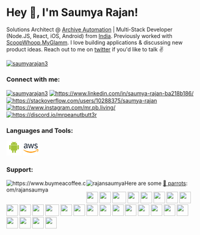 # Hey 👋, I'm Saumya Rajan!

Solutions Architect @ [Archive Automation][archive] | Multi-Stack Developer (Node.JS, React, iOS, Android) from [India][about-India]. Previously worked with [ScoopWhoop][scoopwhoop],[MyGlamm][myglamm]. I love building applications & discussing new product ideas. Reach out to me on [twitter][twitter] if you'd like to talk ✌️

<p align="left"> 
  <a href="https://twitter.com/saumyarajan3" target="blank"><img src="https://img.shields.io/twitter/follow/saumyarajan3?logo=twitter&style=for-the-badge" alt="saumyarajan3" /></a> 
</p>

<h3 align="left">Connect with me:</h3>
<p align="left">
  <a href="https://twitter.com/saumyarajan3" target="blank"><img align="center" src="https://upload.wikimedia.org/wikipedia/commons/thumb/5/57/X_logo_2023_%28white%29.png/1000px-X_logo_2023_%28white%29.png" alt="saumyarajan3" height="30" width="40" /></a>
  <a href="https://linkedin.com/in/https://www.linkedin.com/in/saumya-rajan-ba218b186/" target="blank"><img align="center" src="https://upload.wikimedia.org/wikipedia/commons/8/81/LinkedIn_icon.svg" alt="https://www.linkedin.com/in/saumya-rajan-ba218b186/" height="30" width="40" /></a>
  <a href="https://stackoverflow.com/users/https://stackoverflow.com/users/10288375/saumya-rajan" target="blank"><img align="center" src="https://raw.githubusercontent.com/rahuldkjain/github-profile-readme-generator/master/src/images/icons/Social/stack-overflow.svg" alt="https://stackoverflow.com/users/10288375/saumya-rajan" height="30" width="40" /></a>
  <a href="https://instagram.com/https://www.instagram.com/mr.pb.living/" target="blank"><img align="center" src="https://raw.githubusercontent.com/rahuldkjain/github-profile-readme-generator/master/src/images/icons/Social/instagram.svg" alt="https://www.instagram.com/mr.pb.living/" height="30" width="40" /></a>
  <a href="https://discord.gg/https://discord.io/mrpeanutbutt3r" target="blank"><img align="center" src="https://raw.githubusercontent.com/rahuldkjain/github-profile-readme-generator/master/src/images/icons/Social/discord.svg" alt="https://discord.io/mrpeanutbutt3r" height="30" width="40" /></a>
</p>


<h3 align="left">Languages and Tools:</h3>
<p align="left"> 
  <a href="https://developer.android.com" target="_blank" rel="noreferrer"><img src="https://raw.githubusercontent.com/devicons/devicon/master/icons/android/android-original-wordmark.svg" alt="android" width="40" height="40"/></a>
  <a href="https://aws.amazon.com" target="_blank" rel="noreferrer"><img src="https://raw.githubusercontent.com/devicons/devicon/master/icons/amazonwebservices/amazonwebservices-original-wordmark.svg" alt="aws" width="40" height="40"/></a>
  <!-- Add more tools and languages here -->
</p>

<h3 align="left">Support:</h3>
<p>
  <a href="https://www.buymeacoffee.com/https://www.buymeacoffee.com/rajansaumya"><img align="left" src="https://cdn.buymeacoffee.com/buttons/v2/default-yellow.png" height="50" width="210" alt="https://www.buymeacoffee.com/rajansaumya" /></a>
</p>

<p>
  <img align="left" src="https://github-readme-stats.vercel.app/api/top-langs?username=rajansaumya&show_icons=true&locale=en&layout=compact" alt="rajansaumya" />
</p>

Here are some [🦜 parrots](https://cultofthepartyparrot.com):

<div>
    <div>
    <img src="https://cultofthepartyparrot.com/parrots/hd/opensourceparrot.gif" width="30" height="30"/>
    <img src="https://cultofthepartyparrot.com/parrots/deployparrot.gif" width="30" height="30"/>
    <img src="https://cultofthepartyparrot.com/parrots/hd/invisibleparrot.gif" width="36" height="30"/>
    <img src="https://cultofthepartyparrot.com/parrots/cryptoparrot.gif" width="30" height="30"/>
    <img src="https://cultofthepartyparrot.com/parrots/hd/ultrafastparrot.gif" width="30" height="30"/>
    <img src="https://cultofthepartyparrot.com/parrots/hd/60fpsparrot.gif" width="30" height="30"/>
    <img src="https://cultofthepartyparrot.com/parrots/hd/darkmodeparrot.gif" width="30" height="30"/>
    <img src="https://cultofthepartyparrot.com/parrots/sovjetparrot.gif" width="30" height="30"/>
    <img src="https://cultofthepartyparrot.com/parrots/hd/dealwithitnowparrot.gif" width="30" height="30"/>
    <img src="https://cultofthepartyparrot.com/parrots/hd/hypnoparrotlight.gif" width="30" height="30"/>
    <img src="https://cultofthepartyparrot.com/parrots/databaseparrot.gif" width="30" height="30"/>
    <img src="https://cultofthepartyparrot.com/parrots/fixparrot.gif" width="36" height="30"/>
    <img src="https://cultofthepartyparrot.com/parrots/hd/laptop_parrot.gif" width="30" height="30"/>
    <img src="https://cultofthepartyparrot.com/parrots/hd/spinningparrot.gif" width="30" height="30"/>
    <img src="https://cultofthepartyparrot.com/parrots/hd/levitationparrot.gif" width="30" height="30"/>
    <img src="https://cultofthepartyparrot.com/parrots/hd/meldparrot.gif" width="30" height="30"/>
    <img src="https://cultofthepartyparrot.com/parrots/slomoparrot.gif" width="30" height="30"/>
    <img src="https://cultofthepartyparrot.com/parrots/hd/moonwalkingparrot.gif" width="30" height="30"/>
    <img src="https://cultofthepartyparrot.com/parrots/hd/stableparrot.gif" width="30" height="30"/>
    <img src="https://cultofthepartyparrot.com/parrots/hd/scienceparrot.gif" width="30" height="30"/>
    <img src="https://cultofthepartyparrot.com/parrots/hd/pirateparrot.gif" width="30" height="30"/>
    <img src="https://cultofthepartyparrot.com/parrots/hd/footballparrot.gif" width="30" height="30"/>
    <img src="https://cultofthepartyparrot.com/parrots/hd/illuminatiparrot.gif" width="30" height="30"/>
    <img src="https://cultofthepartyparrot.com/parrots/hd/hypnoparrotdark.gif" width="30" height="30"/>
    <img src="https://cultofthepartyparrot.com/parrots/hd/portalorangeparrot.gif" width="30" height="30"/>
    <img src="https://cultofthepartyparrot.com/parrots/hd/portalblueparrot.gif" width="30" height="30"/>
</div>
</div>

[twitter]: https://twitter.com/SAUMYARAJAN3
[twitch]: https://www.twitch.tv/peanutbutt3r
[reddit]: https://www.reddit.com/user/mr_peanutbutt3r
[github]: https://github.com/rajansaumya
[instagram]: https://www.instagram.com/mr.pb.living/
[discord]: https://discord.io/mrpeanutbutt3r
[scoopwhoop]: https://www.scoopwhoop.com/
[myglamm]: https://www.myglamm.com/
[archive]: https://archiveautomation.com/
[about-india]: https://www.google.com/search?q=India
